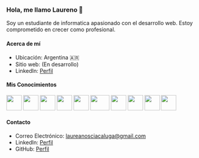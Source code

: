 ### Hola, me llamo Laureno 👋
Soy un estudiante de informatica apasionado con el desarrollo web. Estoy comprometido en crecer como profesional.

#### Acerca de mí
- Ubicación: Argentina 🇦🇷 
- Sitio web: (En desarrollo)
- LinkedIn: [Perfil](https://www.linkedin.com/in/laureano-sciacaluga-2293a2280/)


#### Mis Conocimientos
<div>
  <img src="https://upload.wikimedia.org/wikipedia/commons/thumb/6/6a/JavaScript-logo.png/640px-JavaScript-logo.png" height="40" width="40" />
  <img src="https://upload.wikimedia.org/wikipedia/commons/thumb/a/a7/React-icon.svg/1150px-React-icon.svg.png" height="40" width="40" />
  <img src="https://cdn-icons-png.flaticon.com/512/732/732212.png" height="40" width="40" />
  <img src="https://upload.wikimedia.org/wikipedia/commons/thumb/6/62/CSS3_logo.svg/2048px-CSS3_logo.svg.png" height="40" width="40" />
  <img src="https://creazilla-store.fra1.digitaloceanspaces.com/icons/3257079/file-type-tailwind-icon-md.png" height="40" width="40" />
  
  <img src="https://upload.wikimedia.org/wikipedia/commons/thumb/2/27/PHP-logo.svg/2560px-PHP-logo.svg.png" height="40" width="50" />
  <img src="https://upload.wikimedia.org/wikipedia/commons/thumb/9/9a/Laravel.svg/985px-Laravel.svg.png" height="40" width="40" />
  <img src="https://cdn.iconscout.com/icon/free/png-256/free-mysql-3628940-3030165.png?f=webp" height="40" width="40" />
  <img src="https://upload.wikimedia.org/wikipedia/commons/thumb/c/c3/Python-logo-notext.svg/1869px-Python-logo-notext.svg.png" height="40" width="40" />
  <img src="https://git-scm.com/images/logos/downloads/Git-Icon-1788C.png" height="40" width="40" />
</div>

#### Contacto
- Correo Electrónico: laureanosciacaluga@gmail.com
- LinkedIn: [Perfil](https://www.linkedin.com/in/laureano-sciacaluga-2293a2280/)
- GitHub: [Perfil](https://github.com/Lausciaca)
